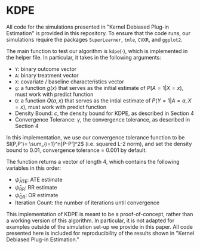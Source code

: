 # KDPE
All code for the simulations presented in "Kernel Debiased Plug-in Estimation" is provided in this repository. To ensure that the code runs, our simulations require the packages $\texttt{SuperLearner}$, $\texttt{tmle}$, $\texttt{CVXR}$, and $\texttt{ggplot2}$. 

The main function to test our algorithm is $\texttt{kdpe}(\cdot)$, which is implemented in the helper file. In particular, it takes in the following arguments:

- $\texttt{Y}$: binary outcome vector
- $\texttt{A}$: binary treatment vector
- $\texttt{X}$: covariate / baseline characteristics vector
- $\texttt{g}$: a function $g(x)$ that serves as the initial estimate of $P(A=1|X=x)$, must work with predict function
- $\texttt{Q}$: a function $Q(a,x)$ that serves as the intial estimate of $P(Y=1|A=a, X=x)$, must work with predict function
- Density Bound: $c$, the density bound for KDPE, as described in Section 4
- Convergence Tolerance: $\gamma$, the convergence tolerance, as described in Section 4

In this implementation, we use our convergence tolerance function to be $l(P,P')= \sum_{i=1}^n[P-P']^2$ (i.e. squared L-2 norm), and set the density bound to 0.01, convergence tolerance = 0.001 by default. 

The function returns a vector of length 4, which contains the following variables in this order:
- $\hat{\psi}_{\text{ATE}}$: ATE estimate
- $\hat{\psi}_{\text{RR}}$: RR estimate
- $\hat{\psi}_{\text{OR}}$: OR estimate
- Iteration Count: the number of iterations until convergence

This implementation of KDPE is meant to be a proof-of-concept, rather than a working version of this algorithm. In particular, it is not adapted for examples outside of the simulation set-up we provide in this paper. All code presented here is included for reproducibility of the results shown in "Kernel Debiased Plug-in Estimation."
